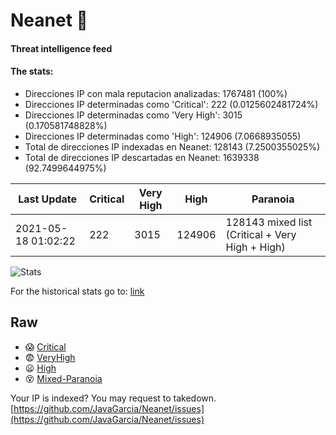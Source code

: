 # Neanet :hocho:
#### Threat intelligence feed
#### The stats:

- Direcciones IP con mala reputacion analizadas: 1767481 (100%)
- Direcciones IP determinadas como 'Critical':  222 (0.0125602481724%)
- Direcciones IP determinadas como 'Very High':  3015 (0.170581748828%)
- Direcciones IP determinadas como 'High':  124906 (7.0668935055)
- Total de direcciones IP indexadas en Neanet:  128143 (7.2500355025%)
- Total de direcciones IP descartadas en Neanet:  1639338 (92.7499644975%)

| Last Update | Critical | Very High | High | Paranoia |
| --- | --- | --- | --- | --- |
| 2021-05-18 01:02:22 | 222 | 3015 | 124906 | 128143 mixed list (Critical + Very High + High)|

![Stats](https://docs.google.com/spreadsheets/d/e/2PACX-1vSnaNMIXVabIpDJjufMlzH7poXnshF3mgd8Is1g9ytUEzVsP5my4Trn8f-xkoLLQ38xpL3HtmUexLo6/pubchart?oid=501124687&format=image)

For the historical stats go to: [link](/stats.csv)
## Raw
- :scream: [Critical](https://raw.githubusercontent.com/JavaGarcia/Neanet/master/blacklists/neanet_critical.txt)
- :fearful: [VeryHigh](https://raw.githubusercontent.com/JavaGarcia/Neanet/master/blacklists/neanet_veryHigh.txtt)
- :frowning: [High](https://raw.githubusercontent.com/JavaGarcia/Neanet/master/blacklists/neanet_high.txt)
- :dizzy_face: [Mixed-Paranoia](https://raw.githubusercontent.com/JavaGarcia/Neanet/master/blacklists/neanet_all.txt)


Your IP is indexed? You may request to takedown. [https://github.com/JavaGarcia/Neanet/issues](https://github.com/JavaGarcia/Neanet/issues)










































































































































































































































































































































































































































































































































































































































































































































































































































































































































































































































































































































































































































































































































































































































































































































































































































































































































































































































































































































































































































































































































































































































































































































































































































































































































































































































































































































































































































































































































































































































































































































































































































































































































































































































































































































































































































































































































































































































































































































































































































































































































































































































































































































































































































































































































































































































































































































































































































































































































































































































































































































































































































































































































































































































































































































































































































































































































































































































































































































































































































































































































































































































































































































































































































































































































































































































